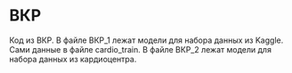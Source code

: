 # ВКР
Код из ВКР.
В файле ВКР_1 лежат модели для набора данных из Kaggle. Сами данные в файле cardio_train.
В файле ВКР_2 лежат модели для набора данных из кардиоцентра.
